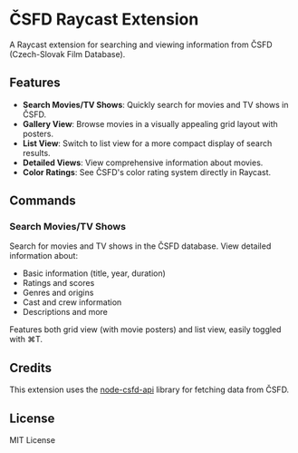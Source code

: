 # ČSFD Raycast Extension

A Raycast extension for searching and viewing information from ČSFD (Czech-Slovak Film Database).

## Features

- **Search Movies/TV Shows**: Quickly search for movies and TV shows in ČSFD.
- **Gallery View**: Browse movies in a visually appealing grid layout with posters.
- **List View**: Switch to list view for a more compact display of search results.
- **Detailed Views**: View comprehensive information about movies.
- **Color Ratings**: See ČSFD's color rating system directly in Raycast.

## Commands

### Search Movies/TV Shows

Search for movies and TV shows in the ČSFD database. View detailed information about:
- Basic information (title, year, duration)
- Ratings and scores
- Genres and origins
- Cast and crew information
- Descriptions and more

Features both grid view (with movie posters) and list view, easily toggled with ⌘T.

## Credits

This extension uses the [node-csfd-api](https://github.com/bartholomej/node-csfd-api) library for fetching data from ČSFD.

## License

MIT License